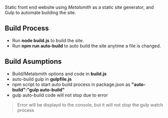 


Static front end website using *Metalsmith* as a static site generator,
and Gulp to automate building the site.




## Build Process
- Run **node build.js** to build the site.
- Run **npm run auto-build** to auto build the site anytime a file is changed.

## Build Asumptions
- Build/Metalsmith options and code in **build.js**
- auto-build gulp in **gulpfile.js**
- npm script to start auto build process in package.json as **"auto-build":"gulp auto-build"**
- gulp auto-build code will not stop due to error
> Error will be displayd to the console, but it will not stop the gulp watch process